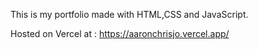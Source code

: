 This is my portfolio made with HTML,CSS and JavaScript.

Hosted on Vercel at : https://aaronchrisjo.vercel.app/
